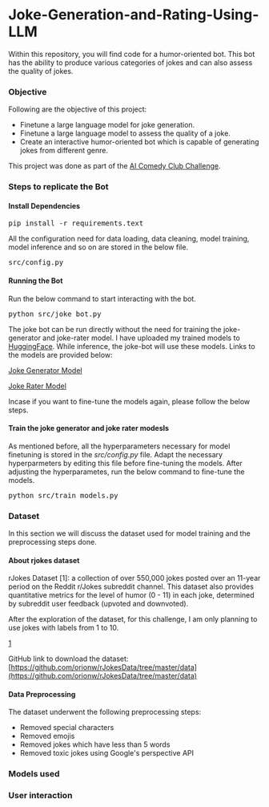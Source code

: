 # Joke-Generation-and-Rating-Using-LLM
Within this repository, you will find code for a humor-oriented bot. This bot has the ability to produce various categories of jokes and can also assess the quality of jokes.

### Objective 
Following are the objective of this project:
  - Finetune a large language model for joke generation.
  - Finetune a large language model to assess the quality of a joke.
  - Create an interactive humor-oriented bot which is capable of generating jokes from different genre.

This project was done as part of the [AI Comedy Club Challenge](https://github.com/konfuzio-ai/ai-comedy-club).
### Steps to replicate the Bot

#### Install Dependencies

<pre>
pip install -r requirements.text
</pre>

All the configuration need for data loading, data cleaning, model training, model inference and so on are stored in the below file. <pre> src/config.py </pre>

#### Running the Bot

Run the below command to start interacting with the bot.

<pre>
python src/joke_bot.py
</pre>

The joke bot can be run directly without the need for training the joke-generator and joke-rater model. I have uploaded my trained models to [HuggingFace](https://huggingface.co/raigon44). While inference, the joke-bot will use these models. Links to the models are provided below:

[Joke Generator Model](https://huggingface.co/raigon44/iTellJokes)

[Joke Rater Model](https://huggingface.co/raigon44/iRateJokes)

Incase if you want to fine-tune the models again, please follow the below steps.

#### Train the joke generator and joke rater modesls

As mentioned before, all the hyperparameters necessary for model finetuning is stored in the *src/config.py* file. Adapt the necessary hyperparmeters by editing this file before fine-tuning the models.
After adjusting the hyperparametes, run the below command to fine-tune the models.

<pre>
python src/train_models.py
</pre>

### Dataset

In this section we will discuss the dataset used for model training and the preprocessing steps done.

#### About rjokes dataset
rJokes Dataset [1]: a collection of over 550,000 jokes posted over an 11-year period on the Reddit r/Jokes subreddit channel. This dataset also provides quantitative metrics for the level of humor (0 - 11) in each joke, determined by subreddit user feedback (upvoted and downvoted).

After the exploration of the dataset, for this challenge, I am only planning to use jokes with labels from 1 to 10.

[1](https://aclanthology.org/2020.lrec-1.753)

GitHub link to download the dataset: [https://github.com/orionw/rJokesData/tree/master/data](https://github.com/orionw/rJokesData/tree/master/data)

#### Data Preprocessing

The dataset underwent the following preprocessing steps:

- Removed special characters 
- Removed emojis
- Removed jokes which have less than 5 words
- Removed toxic jokes using Google's perspective API

### Models used

### User interaction

